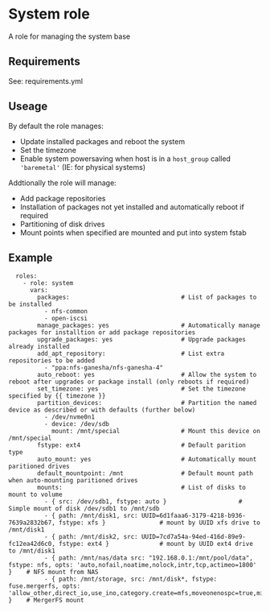 # System role
A role for managing the system base

## Requirements
See: requirements.yml

## Useage
By default the role manages:
* Update installed packages and reboot the system
* Set the timezone
* Enable system powersaving when host is in a `host_group` called `'baremetal'` (IE: for physical systems)

Addtionally the role will manage:
* Add package repositories
* Installation of packages not yet installed and automatically reboot if required
* Partitioning of disk drives
* Mount points when specified are mounted and put into system fstab

## Example
```
  roles:
    - role: system
      vars:
        packages:                               # List of packages to be installed
          - nfs-common
          - open-iscsi
        manage_packages: yes                    # Automatically manage packages for installtion or add package repositories
        upgrade_packages: yes                   # Upgrade packages already installed
        add_apt_repository:                     # List extra repositories to be added
          - "ppa:nfs-ganesha/nfs-ganesha-4"
        auto_reboot: yes                        # Allow the system to reboot after upgrades or package install (only reboots if required)
        set_timezone: yes                       # Set the timezone specified by {{ timezone }}
        partition_devices:                      # Partition the named device as described or with defaults (further below)
          - /dev/nvme0n1
          - device: /dev/sdb
            mount: /mnt/special                 # Mount this device on /mnt/special
        fstype: ext4                            # Default parition type
        auto_mount: yes                         # Automatically mount paritioned drives
        default_mountpoint: /mnt                # Default mount path when auto-mounting paritioned drives
        mounts:                                 # List of disks to mount to volume
          - { src: /dev/sdb1, fstype: auto }                    # Simple mount of disk /dev/sdb1 to /mnt/sdb
          - { path: /mnt/disk1, src: UUID=6d1faaa6-3179-4218-b936-7639a2832b67, fstype: xfs }               # mount by UUID xfs drive to /mnt/disk1
          - { path: /mnt/disk2, src: UUID=7cd7a54a-94ed-416d-89e9-fc12ea42d6c0, fstype: ext4 }              # mount by UUID ext4 drive to /mnt/disk1
          - { path: /mnt/nas/data src: "192.168.0.1:/mnt/pool/data", fstype: nfs, opts: 'auto,nofail,noatime,nolock,intr,tcp,actimeo=1800' }    # NFS mount from NAS
          - { path: /mnt/storage, src: /mnt/disk*, fstype: fuse.mergerfs, opts: 'allow_other,direct_io,use_ino,category.create=mfs,moveonenospc=true,minfreespace=2G,fsname=myfs' }    # MergerFS mount
```
